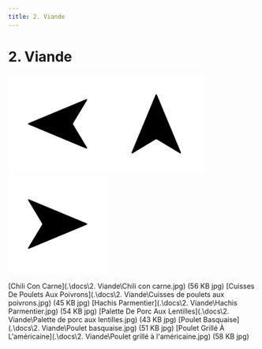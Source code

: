 ```yaml
---
title: 2. Viande
---  
```

# 2. Viande  
<p align="justify"><a href="1. Entree.html"><img src=".\assets\left.svg" title="Page précedente" style="height: 5vh" /></a><a href="."><img src=".\assets\up.svg" title="Page parente" style="height: 5vh" /></a><a href="3. Poisson.html"><img src=".\assets\right.svg" title="Page suivante" style="height: 5vh" /></a></p>  
[Chili Con Carne](.\docs\2. Viande\Chili con carne.jpg) (56 KB jpg)  
[Cuisses De Poulets Aux Poivrons](.\docs\2. Viande\Cuisses de poulets aux poivrons.jpg) (45 KB jpg)  
[Hachis Parmentier](.\docs\2. Viande\Hachis Parmentier.jpg) (54 KB jpg)  
[Palette De Porc Aux Lentilles](.\docs\2. Viande\Palette de porc aux lentilles.jpg) (43 KB jpg)  
[Poulet Basquaise](.\docs\2. Viande\Poulet basquaise.jpg) (51 KB jpg)  
[Poulet Grillé À L'américaine](.\docs\2. Viande\Poulet grillé à l'américaine.jpg) (58 KB jpg)  
